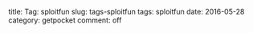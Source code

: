 title: Tag: sploitfun
slug: tags-sploitfun
tags: sploitfun
date: 2016-05-28
category: getpocket
comment: off

<div id="show-data"></div>
<script type="text/javascript">
    $(window).load(function(){
        PocketAPI('sploitfun', '#show-data');
    });
</script>

